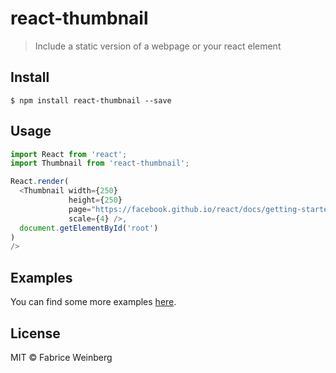 # react-thumbnail

> Include a static version of a webpage or your react element

## Install

```
$ npm install react-thumbnail --save
```

## Usage

```js
import React from 'react';
import Thumbnail from 'react-thumbnail';

React.render(
  <Thumbnail width={250}
             height={250}
             page="https://facebook.github.io/react/docs/getting-started.html"
             scale={4} />,
  document.getElementById('root')
)
/>
```

## Examples

You can find some more examples [here](http://fweinb.github.io/react-thumbnail/).

## License

MIT © Fabrice Weinberg